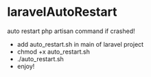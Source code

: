 # laravelAutoRestart
auto restart php artisan command if crashed!

- add auto_restart.sh in main of laravel project
- chmod +x auto_restart.sh
- ./auto_restart.sh
- enjoy!
